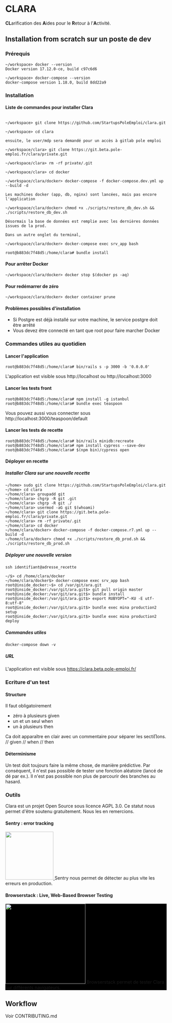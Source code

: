 # CLARA

**CL**arification des **A**ides pour le **R**etour à l'**A**ctivité.

## Installation from scratch sur un poste de dev

### Prérequis

```
~/workspace> docker --version
Docker version 17.12.0-ce, build c97c6d6

~/workspace> docker-compose --version
docker-compose version 1.18.0, build 8dd22a9
```


### Installation

#### Liste de commandes pour installer Clara

```

~/workspace> git clone https://github.com/StartupsPoleEmploi/clara.git

~/workspace> cd clara

ensuite, le user/mdp sera demandé pour un accès à gitlab pole emploi

~/workspace/clara> git clone https://git.beta.pole-emploi.fr/clara/private.git

~/workspace/clara> rm -rf private/.git

~/workspace/clara> cd docker 

~/workspace/clara/docker> docker-compose -f docker-compose.dev.yml up --build -d

Les machines docker (app, db, nginx) sont lancées, mais pas encore l'application

~/workspace/clara/docker> chmod +x ./scripts/restore_db_dev.sh && ./scripts/restore_db_dev.sh

Désormais la base de données est remplie avec les dernières données issues de la prod.

Dans un autre onglet du terminal, 

~/workspace/clara/docker> docker-compose exec srv_app bash

root@b883dc7f48d5:/home/clara# bundle install
```
#### Pour arrêter Docker

```
~/workspace/clara/docker> docker stop $(docker ps -aq)
```

#### Pour redémarrer de zéro

```
~/workspace/clara/docker> docker container prune
```



#### Problèmes possibles d'installation

 - Si Postgre est déjà installé sur votre machine, le service postgre doit être arrêté
 - Vous devez être connecté en tant que root pour faire marcher Docker

### Commandes utiles au quotidien

#### Lancer l'application

```
root@b883dc7f48d5:/home/clara# bin/rails s -p 3000 -b '0.0.0.0'
```

L'application est visible sous http://localhost ou http://localhost:3000



#### Lancer les tests front

```
root@b883dc7f48d5:/home/clara# npm install -g istanbul
root@b883dc7f48d5:/home/clara# bundle exec teaspoon
```

Vous pouvez aussi vous connecter sous http://localhost:3000/teaspoon/default


#### Lancer les tests de recette

```
root@b883dc7f48d5:/home/clara# bin/rails minidb:recreate
root@b883dc7f48d5:/home/clara# npm install cypress --save-dev
root@b883dc7f48d5:/home/clara# $(npm bin)/cypress open
```


#### Déployer en recette

##### Installer Clara sur une nouvelle recette


```
~/home> sudo git clone https://github.com/StartupsPoleEmploi/clara.git
~/home> cd clara
~/home/clara> groupadd git
~/home/clara> chgrp -R git .git
~/home/clara> chgrp -R git ./
~/home/clara> usermod -aG git $(whoami)
~/home/clara> git clone https://git.beta.pole-emploi.fr/clara/private.git
~/home/clara> rm -rf private/.git
~/home/clara> cd docker 
~/home/clara/docker> docker-compose -f docker-compose.r7.yml up --build -d
~/home/clara/docker> chmod +x ./scripts/restore_db_prod.sh && ./scripts/restore_db_prod.sh
```

##### Déployer une nouvelle version

```
ssh identifiant@adresse_recette

~/$> cd /home/clara/docker
~/home/clara/docker$> docker-compose exec srv_app bash
root@inside_docker:~$> cd /var/git/ara.git
root@inside_docker:/var/git/ara.git$> git pull origin master
root@inside_docker:/var/git/ara.git$> bundle install
root@inside_docker:/var/git/ara.git$> export RUBYOPT="-KU -E utf-8:utf-8"
root@inside_docker:/var/git/ara.git$> bundle exec mina production2 setup 
root@inside_docker:/var/git/ara.git$> bundle exec mina production2 deploy  
```

##### Commandes utiles

```
docker-compose down -v
```

##### URL

L'application est visible sous https://clara.beta.pole-emploi.fr/

### Ecriture d'un test

#### Structure

Il faut obligatoirement 

- zéro à plusieurs given 
- un et un seul when
- un à plusieurs then

Ca doit apparaître en clair avec un commentaire pour séparer les secti∏ons. // given // when // then

#### Déterminisme

Un test doit toujours faire la même chose, de manière prédictive. Par conséquent, il n'est pas possible de tester une fonction aléatoire (lancé de dé par ex.). Il n'est pas possible non plus de parcourir des branches au hasard.


### Outils 
Clara est un projet Open Source sous licence AGPL 3.0. 
Ce statut nous permet d'être soutenu gratuitement. Nous les en remercions.

#### Sentry : error tracking
<p>
  <a href="https://sentry.io">
  <img src="https://sentry-brand.storage.googleapis.com/sentry-logo-black.png" width="150"/>
 </a>
Sentry nous permet de détecter au plus vite les erreurs en production.

</p>

#### Browserstack : Live, Web-Based Browser Testing
<p style="background-color: black;">
 <a href="https://www.browserstack.com/">
  <img src="https://www.browserstack.com/images/layout/browserstack-logo-600x315.png" width="250"/>
 </a>
 Browserstack permet de tester Clara sur différents navigateurs.
</p>

## Workflow

Voir CONTRIBUTING.md
